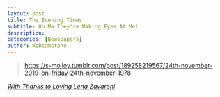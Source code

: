 ```yaml
---
layout: post
title: The Evening Times
subtitle: Oh Ma They're Making Eyes At Me!
description:
categories: [Newspapers]
author: Robcamstone
---
```


> <div class="tumblr-post" data-href="https://embed.tumblr.com/embed/post/EL5qzF68tHkfhqTj4tuwlw/189258219567" data-did="3d6bdf8b8894edf173578ff21b08b3478e3cf216"><a href="https://s-molloy.tumblr.com/post/189258219567/24th-november-2019-on-friday-24th-november-1978">https://s-molloy.tumblr.com/post/189258219567/24th-november-2019-on-friday-24th-november-1978</a></div>

<cite>[With Thanks to Loving Lena Zavaroni](https://s-molloy.tumblr.com/post/189258219567/24th-november-2019-on-friday-24th-november-1978)</cite>

<script async src="https://assets.tumblr.com/post.js"></script>

